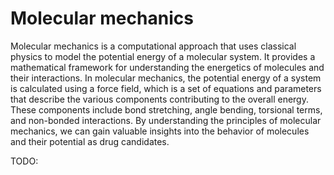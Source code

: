 # Molecular mechanics

Molecular mechanics is a computational approach that uses classical physics to model the potential energy of a molecular system. It provides a mathematical framework for understanding the energetics of molecules and their interactions. In molecular mechanics, the potential energy of a system is calculated using a force field, which is a set of equations and parameters that describe the various components contributing to the overall energy. These components include bond stretching, angle bending, torsional terms, and non-bonded interactions. By understanding the principles of molecular mechanics, we can gain valuable insights into the behavior of molecules and their potential as drug candidates.

TODO:

<!-- References -->

[^kumar2022drug]: Chapter 6 of Kumar, T. D. A. (2022). *Drug Design: A Conceptual Overview*. CRC Press. DOI: [10.1201/9781003298755](https://doi.org/10.1201/9781003298755)
[^braun2018best]: Braun, E., Gilmer, J., Mayes, H. B., Mobley, D. L., Monroe, J. I., Prasad, S., & Zuckerman, D. M. (2018). Best Practices for Foundations in Molecular Simulations [Article v1.0]. *Living Journal of Computational Molecular Science, 1*(1), 5957. DOI: [10.33011/livecoms.1.1.5957](https://doi.org/10.33011/livecoms.1.1.5957)
[^jensen2017introduction]: Chapter 2 of Jensen, F. (2017). *Introduction to computational chemistry*. John wiley & sons.
[^cramer2013essentials]: Chapter 2 of Cramer, C. J. (2013). Chapter 2 of *Essentials of computational chemistry: Theories and models*. John Wiley & Sons.
[^leach2001molecular]: Chapter 4 of Leach, A. R. (2001). *Molecular modelling: Principles and applications*. Pearson education.
